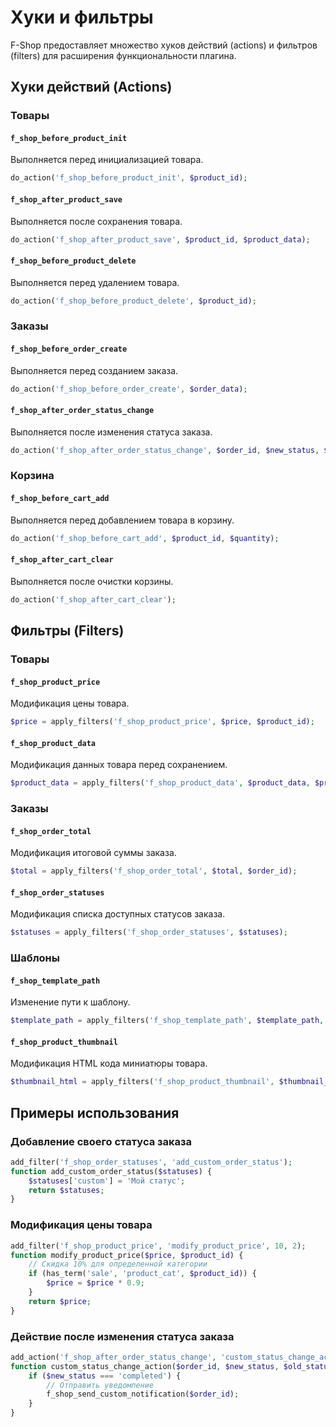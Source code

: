 # Хуки и фильтры

F-Shop предоставляет множество хуков действий (actions) и фильтров (filters) для расширения функциональности плагина.

## Хуки действий (Actions)

### Товары

#### `f_shop_before_product_init`

Выполняется перед инициализацией товара.

```php
do_action('f_shop_before_product_init', $product_id);
```

#### `f_shop_after_product_save`

Выполняется после сохранения товара.

```php
do_action('f_shop_after_product_save', $product_id, $product_data);
```

#### `f_shop_before_product_delete`

Выполняется перед удалением товара.

```php
do_action('f_shop_before_product_delete', $product_id);
```

### Заказы

#### `f_shop_before_order_create`

Выполняется перед созданием заказа.

```php
do_action('f_shop_before_order_create', $order_data);
```

#### `f_shop_after_order_status_change`

Выполняется после изменения статуса заказа.

```php
do_action('f_shop_after_order_status_change', $order_id, $new_status, $old_status);
```

### Корзина

#### `f_shop_before_cart_add`

Выполняется перед добавлением товара в корзину.

```php
do_action('f_shop_before_cart_add', $product_id, $quantity);
```

#### `f_shop_after_cart_clear`

Выполняется после очистки корзины.

```php
do_action('f_shop_after_cart_clear');
```

## Фильтры (Filters)

### Товары

#### `f_shop_product_price`

Модификация цены товара.

```php
$price = apply_filters('f_shop_product_price', $price, $product_id);
```

#### `f_shop_product_data`

Модификация данных товара перед сохранением.

```php
$product_data = apply_filters('f_shop_product_data', $product_data, $product_id);
```

### Заказы

#### `f_shop_order_total`

Модификация итоговой суммы заказа.

```php
$total = apply_filters('f_shop_order_total', $total, $order_id);
```

#### `f_shop_order_statuses`

Модификация списка доступных статусов заказа.

```php
$statuses = apply_filters('f_shop_order_statuses', $statuses);
```

### Шаблоны

#### `f_shop_template_path`

Изменение пути к шаблону.

```php
$template_path = apply_filters('f_shop_template_path', $template_path, $template_name);
```

#### `f_shop_product_thumbnail`

Модификация HTML кода миниатюры товара.

```php
$thumbnail_html = apply_filters('f_shop_product_thumbnail', $thumbnail_html, $product_id);
```

## Примеры использования

### Добавление своего статуса заказа

```php
add_filter('f_shop_order_statuses', 'add_custom_order_status');
function add_custom_order_status($statuses) {
    $statuses['custom'] = 'Мой статус';
    return $statuses;
}
```

### Модификация цены товара

```php
add_filter('f_shop_product_price', 'modify_product_price', 10, 2);
function modify_product_price($price, $product_id) {
    // Скидка 10% для определенной категории
    if (has_term('sale', 'product_cat', $product_id)) {
        $price = $price * 0.9;
    }
    return $price;
}
```

### Действие после изменения статуса заказа

```php
add_action('f_shop_after_order_status_change', 'custom_status_change_action', 10, 3);
function custom_status_change_action($order_id, $new_status, $old_status) {
    if ($new_status === 'completed') {
        // Отправить уведомление
        f_shop_send_custom_notification($order_id);
    }
}

